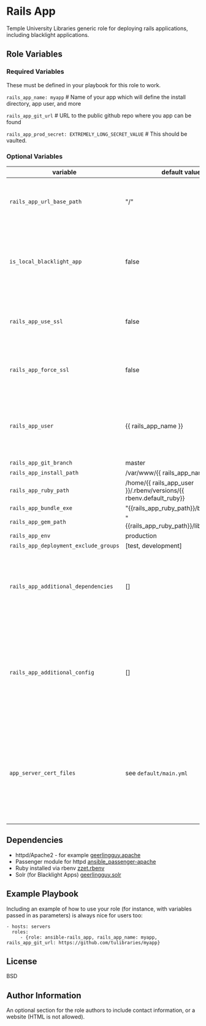 Rails App
=========

Temple University Libraries generic role for deploying rails applications, including blacklight applications.

Role Variables
--------------


### Required Variables
These must be defined in your playbook for this role to work.

`rails_app_name: myapp` # Name of your app which will define the install directory, app user, and more

`rails_app_git_url` # URL to the public github repo where you app can be found

`rails_app_prod_secret: EXTREMELY_LONG_SECRET_VALUE` # This should be vaulted.

### Optional Variables

| variable  | default value  | description  |
|---|---|---|
| `rails_app_url_base_path` | "/" | The url path where the application will be served  |
| `is_local_blacklight_app` | false | If this is single machine blacklight app then it does some Blacklight specific things  |
| `rails_app_use_ssl` | false   |  Set to true to create ssl virtual hosts and add certificates |
| `rails_app_force_ssl` | false   |  Set to true to redirect all incoming traffic to https |
|`rails_app_user`   |  {{ rails_app_name }} |  The user that runs the app, under whose account rbenv is installed |
| `rails_app_git_branch` | master |   |
| `rails_app_install_path` | /var/www/{{ rails_app_name }} |   |
| `rails_app_ruby_path` | /home/{{ rails_app_user }}/.rbenv/versions/{{ rbenv.default_ruby}} |   |
| `rails_app_bundle_exe` | "{{rails_app_ruby_path}}/bin/bundle" |   |
| `rails_app_gem_path` | "{{rails_app_ruby_path}}/lib/ruby/gems" |   |
| `rails_app_env` | production |   |
| `rails_app_deployment_exclude_groups`| [test, development] | |
| `rails_app_additional_dependencies` | [] | Extra system packages that should be installed, like DB specific packages |
| `rails_app_additional_config` | [] | Extra config files that need to be templated. Expects jinja template files to exist in the playbook `templates` directory  |
| `app_server_cert_files` | see `default/main.yml` | Expects and array of dictionaries with keys `src` (location in playbook of files) and `dest` (location on server to install) |




Dependencies
------------

* httpd/Apache2 - for example [geerlingguy.apache](https://galaxy.ansible.com/geerlingguy/apache/)
* Passenger module for httpd [ansible_passenger-apache](https://github.com/tulibraries/ansible_passenger-apache)
* Ruby installed via rbenv [zzet.rbenv](https://galaxy.ansible.com/zzet/rbenv)
* Solr (for Blacklight Apps) [geerlingguy.solr](https://galaxy.ansible.com/geerlingguy/solr/)


Example Playbook
----------------

Including an example of how to use your role (for instance, with variables passed in as parameters) is always nice for users too:

    - hosts: servers
      roles:
         - {role: ansible-rails_app, rails_app_name: myapp, rails_app_git_url: https://github.com/tulibraries/myapp}

License
-------

BSD

Author Information
------------------

An optional section for the role authors to include contact information, or a website (HTML is not allowed).
